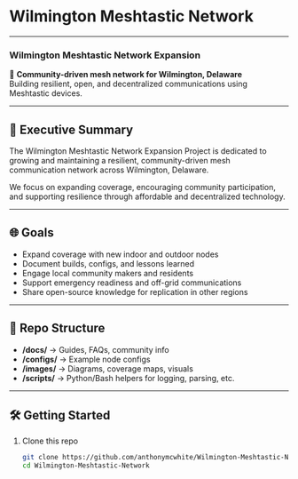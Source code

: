 # Wilmington Meshtastic Network
---

### Wilmington Meshtastic Network Expansion

🚀 **Community-driven mesh network for Wilmington, Delaware**  
Building resilient, open, and decentralized communications using Meshtastic devices.

---

## 📌 Executive Summary
The Wilmington Meshtastic Network Expansion Project is dedicated to growing and maintaining a resilient, community-driven mesh communication network across Wilmington, Delaware.  

We focus on expanding coverage, encouraging community participation, and supporting resilience through affordable and decentralized technology.

---

## 🌐 Goals
- Expand coverage with new indoor and outdoor nodes  
- Document builds, configs, and lessons learned  
- Engage local community makers and residents  
- Support emergency readiness and off-grid communications  
- Share open-source knowledge for replication in other regions  

---

## 📂 Repo Structure
- **/docs/** → Guides, FAQs, community info  
- **/configs/** → Example node configs  
- **/images/** → Diagrams, coverage maps, visuals  
- **/scripts/** → Python/Bash helpers for logging, parsing, etc.  

---

## 🛠️ Getting Started
1. Clone this repo
   <tt>
   ```bash
   git clone https://github.com/anthonymcwhite/Wilmington-Meshtastic-Network.git
   cd Wilmington-Meshtastic-Network
  </tt>
  
